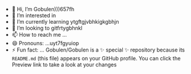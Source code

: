 - 👋 Hi, I’m Gobulen)))657fh
- 👀 I’m interested in 
- 🌱 I’m currently learning ytgftgjvbhkigkgbhjn
- 💞️ I’m looking to gitfrtygbhnkl
- 📫 How to reach me ...
- 😄 Pronouns: ...uyt7fgyuiop
- ⚡ Fun fact: ...
Gobulen/Gobulen is a ✨ special ✨ repository because its `README.md` (this file) appears on your GitHub profile.
You can click the Preview link to take a look at your changes
